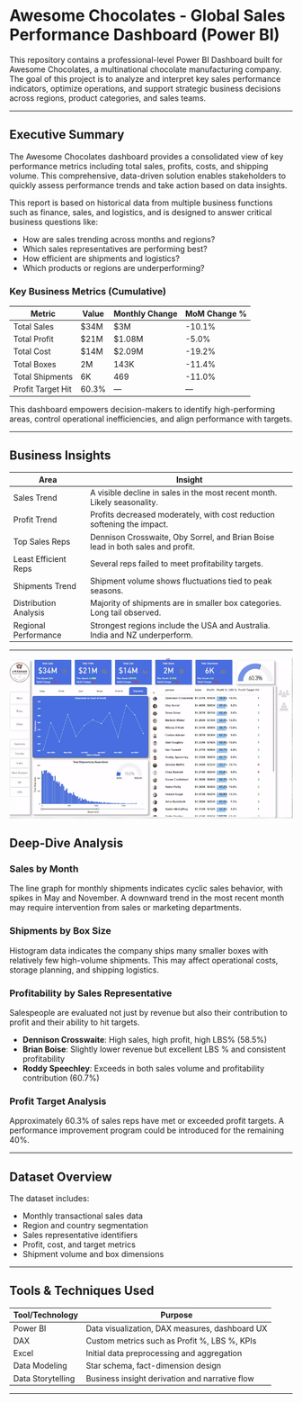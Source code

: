 # Awesome Chocolates - Global Sales Performance Dashboard (Power BI)

This repository contains a professional-level Power BI Dashboard built for Awesome Chocolates, a multinational chocolate manufacturing company. The goal of this project is to analyze and interpret key sales performance indicators, optimize operations, and support strategic business decisions across regions, product categories, and sales teams.

---

## Executive Summary

The Awesome Chocolates dashboard provides a consolidated view of key performance metrics including total sales, profits, costs, and shipping volume. This comprehensive, data-driven solution enables stakeholders to quickly assess performance trends and take action based on data insights.

This report is based on historical data from multiple business functions such as finance, sales, and logistics, and is designed to answer critical business questions like:

- How are sales trending across months and regions?
- Which sales representatives are performing best?
- How efficient are shipments and logistics?
- Which products or regions are underperforming?

### Key Business Metrics (Cumulative)

| Metric                | Value   | Monthly Change | MoM Change % |
|-----------------------|---------|----------------|--------------|
| Total Sales           | $34M    | $3M            | -10.1%       |
| Total Profit          | $21M    | $1.08M         | -5.0%        |
| Total Cost            | $14M    | $2.09M         | -19.2%       |
| Total Boxes           | 2M      | 143K           | -11.4%       |
| Total Shipments       | 6K      | 469            | -11.0%       |
| Profit Target Hit     | 60.3%   | —              | —            |

This dashboard empowers decision-makers to identify high-performing areas, control operational inefficiencies, and align performance with targets.

---

## Business Insights

| Area                     | Insight                                                                 |
|--------------------------|-------------------------------------------------------------------------|
| Sales Trend              | A visible decline in sales in the most recent month. Likely seasonality. |
| Profit Trend             | Profits decreased moderately, with cost reduction softening the impact. |
| Top Sales Reps           | Dennison Crosswaite, Oby Sorrel, and Brian Boise lead in both sales and profit. |
| Least Efficient Reps     | Several reps failed to meet profitability targets.                     |
| Shipments Trend          | Shipment volume shows fluctuations tied to peak seasons.                |
| Distribution Analysis    | Majority of shipments are in smaller box categories. Long tail observed.|
| Regional Performance     | Strongest regions include the USA and Australia. India and NZ underperform. |

---
<div align="center">
  <img src="Assets/Dashboard-Demo.gif" alt="Dashboard Demo" width="700"/>
</div>

## Deep-Dive Analysis

### Sales by Month

The line graph for monthly shipments indicates cyclic sales behavior, with spikes in May and November. A downward trend in the most recent month may require intervention from sales or marketing departments.

### Shipments by Box Size

Histogram data indicates the company ships many smaller boxes with relatively few high-volume shipments. This may affect operational costs, storage planning, and shipping logistics.

### Profitability by Sales Representative

Salespeople are evaluated not just by revenue but also their contribution to profit and their ability to hit targets.

- **Dennison Crosswaite**: High sales, high profit, high LBS% (58.5%)
- **Brian Boise**: Slightly lower revenue but excellent LBS % and consistent profitability
- **Roddy Speechley**: Exceeds in both sales volume and profitability contribution (60.7%)

### Profit Target Analysis

Approximately 60.3% of sales reps have met or exceeded profit targets. A performance improvement program could be introduced for the remaining 40%.

---

## Dataset Overview

The dataset includes:

- Monthly transactional sales data
- Region and country segmentation
- Sales representative identifiers
- Profit, cost, and target metrics
- Shipment volume and box dimensions

---

## Tools & Techniques Used

| Tool/Technology | Purpose                                       |
|------------------|-----------------------------------------------|
| Power BI         | Data visualization, DAX measures, dashboard UX |
| DAX              | Custom metrics such as Profit %, LBS %, KPIs  |
| Excel            | Initial data preprocessing and aggregation     |
| Data Modeling    | Star schema, fact-dimension design             |
| Data Storytelling| Business insight derivation and narrative flow |

---



